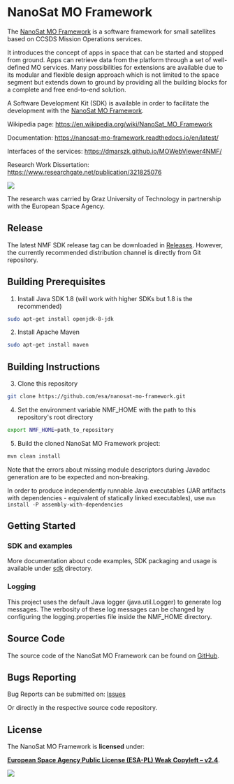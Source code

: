 # NanoSat MO Framework

The [NanoSat MO Framework] is a software framework for small satellites based on CCSDS Mission Operations services.

It introduces the concept of apps in space that can be started and stopped from ground. Apps can retrieve data from the platform through a set of well-defined MO services. Many possibilities for extensions are available due to its modular and flexible design approach which is not limited to the space segment but extends down to ground by providing all the building blocks for a complete and free end-to-end solution.

A Software Development Kit (SDK) is available in order to facilitate the development with the [NanoSat MO Framework].

Wikipedia page: https://en.wikipedia.org/wiki/NanoSat_MO_Framework

Documentation: https://nanosat-mo-framework.readthedocs.io/en/latest/

Interfaces of the services: https://dmarszk.github.io/MOWebViewer4NMF/

Research Work Dissertation: https://www.researchgate.net/publication/321825076

[![][ESAImage]][website]

The research was carried by Graz University of Technology in partnership with the European Space Agency.

## Release
The latest NMF SDK release tag can be downloaded in [Releases]. However, the currently recommended distribution channel is directly from Git repository.

## Building Prerequisites

1. Install Java SDK 1.8 (will work with higher SDKs but 1.8 is the recommended)
```bash
sudo apt-get install openjdk-8-jdk
```
2. Install Apache Maven
```bash
sudo apt-get install maven
```

## Building Instructions

3. Clone this repository
```bash
git clone https://github.com/esa/nanosat-mo-framework.git
```

4. Set the environment variable NMF\_HOME with the path to this repository's root directory
```bash
export NMF_HOME=path_to_repository
```

5. Build the cloned NanoSat MO Framework project:
```bash
mvn clean install
```

Note that the errors about missing module descriptors during Javadoc generation are to be expected and non-breaking.

In order to produce independently runnable Java executables (JAR artifacts with dependencies - equivalent of statically linked executables), use `mvn install -P assembly-with-dependencies`

## Getting Started

### SDK and examples

More documentation about code examples, SDK packaging and usage is available under [sdk](sdk) directory.

### Logging

This project uses the default Java logger (java.util.Logger) to generate log messages. The verbosity of these log messages can be changed by configuring the logging.properties file inside the NMF\_HOME directory.

## Source Code

The source code of the NanoSat MO Framework can be found on [GitHub].

## Bugs Reporting

Bug Reports can be submitted on: [Issues]

Or directly in the respective source code repository.

## License

The NanoSat MO Framework is **licensed** under:

**[European Space Agency Public License (ESA-PL) Weak Copyleft – v2.4]**.

[![][ESAImage]][website]

[ESAImage]: http://www.esa.int/esalogo/images/logotype/img_colorlogo_darkblue.gif
[European Space Agency Public License (ESA-PL) Weak Copyleft – v2.4]: https://github.com/esa/nanosat-mo-framework/blob/master/LICENCE.md
[GitHub]: https://github.com/esa/nanosat-mo-framework
[Releases]: https://github.com/esa/nanosat-mo-framework/releases
[Issues]: https://gitlab.com/esa/NMF/nmf-issues/-/issues
[website]: http://www.esa.int/
[NanoSat MO Framework]: https://nanosat-mo-framework.github.io/
